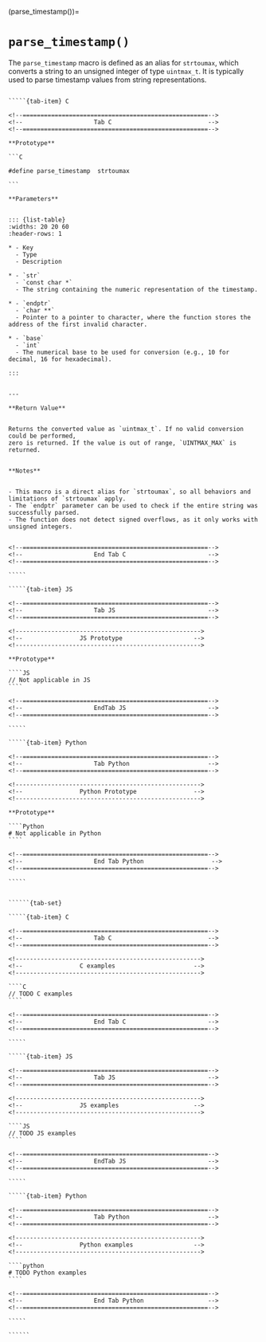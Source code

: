<!-- ============================================================== -->
(parse_timestamp())=
# `parse_timestamp()`
<!-- ============================================================== -->


The `parse_timestamp` macro is defined as an alias for `strtoumax`, 
which converts a string to an unsigned integer of type `uintmax_t`. 
It is typically used to parse timestamp values from string representations.


<!------------------------------------------------------------>
<!--                    Prototypes                          -->
<!------------------------------------------------------------>

``````{tab-set}

`````{tab-item} C

<!--====================================================-->
<!--                    Tab C                           -->
<!--====================================================-->

**Prototype**

```C

#define parse_timestamp  strtoumax

```

**Parameters**


::: {list-table}
:widths: 20 20 60
:header-rows: 1

* - Key
  - Type
  - Description

* - `str`
  - `const char *`
  - The string containing the numeric representation of the timestamp.

* - `endptr`
  - `char **`
  - Pointer to a pointer to character, where the function stores the address of the first invalid character.

* - `base`
  - `int`
  - The numerical base to be used for conversion (e.g., 10 for decimal, 16 for hexadecimal).

:::


---

**Return Value**


Returns the converted value as `uintmax_t`. If no valid conversion could be performed, 
zero is returned. If the value is out of range, `UINTMAX_MAX` is returned.


**Notes**


- This macro is a direct alias for `strtoumax`, so all behaviors and limitations of `strtoumax` apply.
- The `endptr` parameter can be used to check if the entire string was successfully parsed.
- The function does not detect signed overflows, as it only works with unsigned integers.


<!--====================================================-->
<!--                    End Tab C                       -->
<!--====================================================-->

`````

`````{tab-item} JS

<!--====================================================-->
<!--                    Tab JS                          -->
<!--====================================================-->

<!---------------------------------------------------->
<!--                JS Prototype                    -->
<!---------------------------------------------------->

**Prototype**

````JS
// Not applicable in JS
````

<!--====================================================-->
<!--                    EndTab JS                       -->
<!--====================================================-->

`````

`````{tab-item} Python

<!--====================================================-->
<!--                    Tab Python                      -->
<!--====================================================-->

<!---------------------------------------------------->
<!--                Python Prototype                -->
<!---------------------------------------------------->

**Prototype**

````Python
# Not applicable in Python
````

<!--====================================================-->
<!--                    End Tab Python                   -->
<!--====================================================-->

`````

``````

<!------------------------------------------------------------>
<!--                    Examples                            -->
<!------------------------------------------------------------>

```````{dropdown} Examples

``````{tab-set}

`````{tab-item} C

<!--====================================================-->
<!--                    Tab C                           -->
<!--====================================================-->

<!---------------------------------------------------->
<!--                C examples                      -->
<!---------------------------------------------------->

````C
// TODO C examples
````

<!--====================================================-->
<!--                    End Tab C                       -->
<!--====================================================-->

`````

`````{tab-item} JS

<!--====================================================-->
<!--                    Tab JS                          -->
<!--====================================================-->

<!---------------------------------------------------->
<!--                JS examples                     -->
<!---------------------------------------------------->

````JS
// TODO JS examples
````

<!--====================================================-->
<!--                    EndTab JS                       -->
<!--====================================================-->

`````

`````{tab-item} Python

<!--====================================================-->
<!--                    Tab Python                      -->
<!--====================================================-->

<!---------------------------------------------------->
<!--                Python examples                 -->
<!---------------------------------------------------->

````python
# TODO Python examples
````

<!--====================================================-->
<!--                    End Tab Python                  -->
<!--====================================================-->

`````

``````

```````

